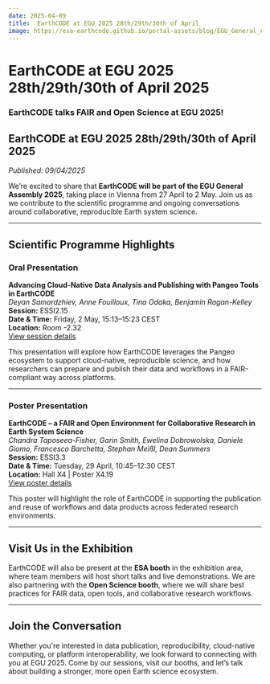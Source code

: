 ```yaml
---
date: 2025-04-09
title:  EarthCODE at EGU 2025 28th/29th/30th of April
image: https://esa-earthcode.github.io/portal-assets/blog/EGU_General_Assembly_2025.jpeg
---
```


# EarthCODE at EGU 2025 28th/29th/30th of April 2025 <!--{ as="img" mode="hero" src="/img/EarthCODE_Herobanner_1920x1080_nologo.jpg" }-->
### EarthCODE talks FAIR and Open Science at EGU 2025! 

## EarthCODE at EGU 2025 28th/29th/30th of April 2025
*Published: 09/04/2025*

We’re excited to share that **EarthCODE will be part of the EGU General Assembly 2025**, taking place in Vienna from 27 April to 2 May. Join us as we contribute to the scientific programme and ongoing conversations around collaborative, reproducible Earth system science.

---

## Scientific Programme Highlights

### Oral Presentation  
**Advancing Cloud-Native Data Analysis and Publishing with Pangeo Tools in EarthCODE**  
*Deyan Samardzhiev, Anne Fouilloux, Tina Odaka, Benjamin Ragan-Kelley*  
**Session:** ESSI2.15  
**Date & Time:** Friday, 2 May, 15:13–15:23 CEST  
**Location:** Room -2.32  
[View session details](https://meetingorganizer.copernicus.org/EGU25/EGU25-21279.html)

This presentation will explore how EarthCODE leverages the Pangeo ecosystem to support cloud-native, reproducible science, and how researchers can prepare and publish their data and workflows in a FAIR-compliant way across platforms.

---

### Poster Presentation  
**EarthCODE – a FAIR and Open Environment for Collaborative Research in Earth System Science**  
*Chandra Taposeea-Fisher, Garin Smith, Ewelina Dobrowolska, Daniele Giomo, Francesco Barchetta, Stephan Meißl, Dean Summers*  
**Session:** ESSI3.3  
**Date & Time:** Tuesday, 29 April, 10:45–12:30 CEST  
**Location:** Hall X4 | Poster X4.19  
[View poster details](https://meetingorganizer.copernicus.org/EGU25/EGU25-7070.html)

This poster will highlight the role of EarthCODE in supporting the publication and reuse of workflows and data products across federated research environments.

---

## Visit Us in the Exhibition

EarthCODE will also be present at the **ESA booth** in the exhibition area, where team members will host short talks and live demonstrations. We are also partnering with the **Open Science booth**, where we will share best practices for FAIR data, open tools, and collaborative research workflows.

---

## Join the Conversation

Whether you're interested in data publication, reproducibility, cloud-native computing, or platform interoperability, we look forward to connecting with you at EGU 2025. Come by our sessions, visit our booths, and let’s talk about building a stronger, more open Earth science ecosystem.
